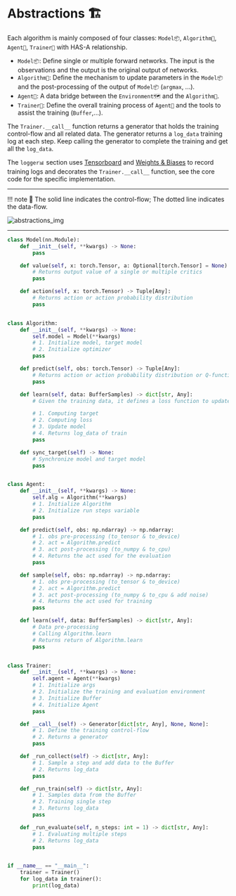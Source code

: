 # Abstractions 🏗

Each algorithm is mainly composed of four classes: `Model📦`, `Algorithm👣`, `Agent🤖`, `Trainer🔁` with HAS-A relationship.

- `Model📦`: Define single or multiple forward networks. The input is the observations and the output is the original output of networks.
- `Algorithm👣`: Define the mechanism to update parameters in the `Model📦` and the post-processing of the output of `Model📦` (`argmax`, ...).
- `Agent🤖`: A data bridge between the `Environment🗺` and the `Algorithm👣`.
- `Trainer🔁`: Define the overall training process of `Agent🤖` and the tools to assist the training (`Buffer`,...).

The `Trainer.__call__` function returns a generator that holds the training control-flow and all related data. The generator returns a `log_data` training log at each step. Keep calling the generator to complete the training and get all the `log_data`.

The `logger📊` section uses [Tensorboard](https://www.tensorflow.org/tensorboard) and [Weights & Biases](https://wandb.ai/) to record training logs and decorates the `Trainer.__call__` function, see the core code for the specific implementation.

---

!!! note
    🧵 The solid line indicates the control-flow; The dotted line indicates the data-flow.

![abstractions_img](/imgs/abstractions.jpg)

---

```python title="abstractions.py"
class Model(nn.Module):
    def __init__(self, **kwargs) -> None:
        pass

    def value(self, x: torch.Tensor, a: Optional[torch.Tensor] = None) -> Tuple[Any]:
        # Returns output value of a single or multiple critics
        pass

    def action(self, x: torch.Tensor) -> Tuple[Any]:
        # Returns action or action probability distribution
        pass


class Algorithm:
    def __init__(self, **kwargs) -> None:
        self.model = Model(**kwargs)
        # 1. Initialize model, target model
        # 2. Initialize optimizer
        pass

    def predict(self, obs: torch.Tensor) -> Tuple[Any]:
        # Returns action or action probability distribution or Q-function
        pass

    def learn(self, data: BufferSamples) -> dict[str, Any]:
        # Given the training data, it defines a loss function to update the parameters in the Model.

        # 1. Computing target
        # 2. Computing loss
        # 3. Update model
        # 4. Returns log_data of train
        pass

    def sync_target(self) -> None:
        # Synchronize model and target model
        pass


class Agent:
    def __init__(self, **kwargs) -> None:
        self.alg = Algorithm(**kwargs)
        # 1. Initialize Algorithm
        # 2. Initialize run steps variable
        pass

    def predict(self, obs: np.ndarray) -> np.ndarray:
        # 1. obs pre-processing (to_tensor & to_device)
        # 2. act = Algorithm.predict
        # 3. act post-processing (to_numpy & to_cpu)
        # 4. Returns the act used for the evaluation
        pass

    def sample(self, obs: np.ndarray) -> np.ndarray:
        # 1. obs pre-processing (to_tensor & to_device)
        # 2. act = Algorithm.predict
        # 3. act post-processing (to_numpy & to_cpu & add noise)
        # 4. Returns the act used for training
        pass

    def learn(self, data: BufferSamples) -> dict[str, Any]:
        # Data pre-processing
        # Calling Algorithm.learn
        # Returns return of Algorithm.learn
        pass


class Trainer:
    def __init__(self, **kwargs) -> None:
        self.agent = Agent(**kwargs)
        # 1. Initialize args
        # 2. Initialize the training and evaluation environment
        # 3. Initialize Buffer
        # 4. Initialize Agent
        pass

    def __call__(self) -> Generator[dict[str, Any], None, None]:
        # 1. Define the training control-flow
        # 2. Returns a generator
        pass

    def _run_collect(self) -> dict[str, Any]:
        # 1. Sample a step and add data to the Buffer
        # 2. Returns log_data
        pass

    def _run_train(self) -> dict[str, Any]:
        # 1. Samples data from the Buffer
        # 2. Training single step
        # 3. Returns log_data
        pass

    def _run_evaluate(self, n_steps: int = 1) -> dict[str, Any]:
        # 1. Evaluating multiple steps
        # 2. Returns log_data
        pass


if __name__ == "__main__":
    trainer = Trainer()
    for log_data in trainer():
        print(log_data)
```
